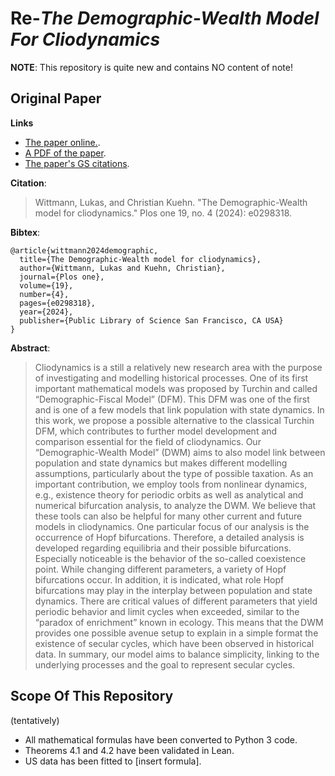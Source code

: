 # Re-_The Demographic-Wealth Model For Cliodynamics_

__NOTE__: This repository is quite new and contains NO content of note!

## Original Paper

__Links__

* [The paper online.](https://journals.plos.org/plosone/article/file?id=10.1371/journal.pone.0298318&type=printable).
* [A PDF of the paper](./assets/2024-TDWMFC-Wittmann.pdf).
* [The paper's GS citations](https://scholar.google.com/scholar?cites=4147056941143982529&as_sdt=5,44&sciodt=0,44&hl=en).

__Citation__:

> Wittmann, Lukas, and Christian Kuehn. "The Demographic-Wealth model for cliodynamics." Plos one 19, no. 4 (2024): e0298318.

__Bibtex__:

```
@article{wittmann2024demographic,
  title={The Demographic-Wealth model for cliodynamics},
  author={Wittmann, Lukas and Kuehn, Christian},
  journal={Plos one},
  volume={19},
  number={4},
  pages={e0298318},
  year={2024},
  publisher={Public Library of Science San Francisco, CA USA}
}
```

__Abstract__:

> Cliodynamics is a still a relatively new research area with the purpose of investigating and modelling historical processes. One of its first important mathematical models was proposed by Turchin and called “Demographic-Fiscal Model” (DFM). This DFM was one of the first and is one of a few models that link population with state dynamics. In this work, we propose a possible alternative to the classical Turchin DFM, which contributes to further model development and comparison essential for the field of cliodynamics. Our “Demographic-Wealth Model” (DWM) aims to also model link between population and state dynamics but makes different modelling assumptions, particularly about the type of possible taxation. As an important contribution, we employ tools from nonlinear dynamics, e.g., existence theory for periodic orbits as well as analytical and numerical bifurcation analysis, to analyze the DWM. We believe that these tools can also be helpful for many other current and future models in cliodynamics. One particular focus of our analysis is the occurrence of Hopf bifurcations. Therefore, a detailed analysis is developed regarding equilibria and their possible bifurcations. Especially noticeable is the behavior of the so-called coexistence point. While changing different parameters, a variety of Hopf bifurcations occur. In addition, it is indicated, what role Hopf bifurcations may play in the interplay between population and state dynamics. There are critical values of different parameters that yield periodic behavior and limit cycles when exceeded, similar to the “paradox of enrichment” known in ecology. This means that the DWM provides one possible avenue setup to explain in a simple format the existence of secular cycles, which have been observed in historical data. In summary, our model aims to balance simplicity, linking to the underlying processes and the goal to represent secular cycles.

## Scope Of This Repository

(tentatively)

* All mathematical formulas have been converted to Python 3 code.
* Theorems 4.1 and 4.2 have been validated in Lean.
* US data has been fitted to [insert formula].

